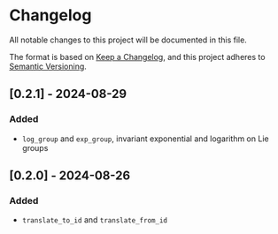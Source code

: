 # Changelog

All notable changes to this project will be documented in this file.

The format is based on [Keep a Changelog](https://keepachangelog.com/en/1.1.0/),
and this project adheres to [Semantic Versioning](https://semver.org/spec/v2.0.0.html).

## [0.2.1] - 2024-08-29

### Added

- `log_group` and `exp_group`, invariant exponential and logarithm on Lie groups

## [0.2.0] - 2024-08-26

### Added

- `translate_to_id` and `translate_from_id`

